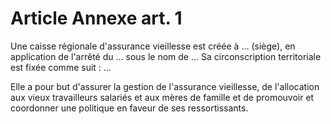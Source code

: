# Article Annexe art. 1

Une caisse régionale d'assurance vieillesse est créée à ... (siège), en application de l'arrêté du ... sous le nom de ... Sa circonscription territoriale est fixée comme suit : ...

Elle a pour but d'assurer la gestion de l'assurance vieillesse, de l'allocation aux vieux travailleurs salariés et aux mères de famille et de promouvoir et coordonner une politique en faveur de ses ressortissants.
